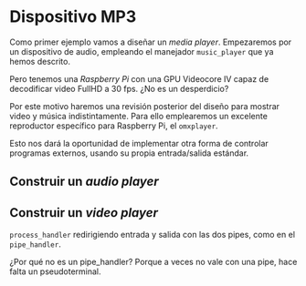 [//]: # (-*- mode: markdown; coding: utf-8 -*-)
# Dispositivo MP3

Como primer ejemplo vamos a diseñar un *media player*.  Empezaremos
por un dispositivo de audio, empleando el manejador `music_player` que
ya hemos descrito.

Pero tenemos una *Raspberry Pi* con una GPU Videocore IV capaz de
decodificar video FullHD a 30 fps. ¿No es un desperdicio?

Por este motivo haremos una revisión posterior del diseño para mostrar
video y música indistintamente.  Para ello emplearemos un excelente
reproductor específico para Raspberry Pi, el `omxplayer`.

Esto nos dará la oportunidad de implementar otra forma de controlar
programas externos, usando su propia entrada/salida estándar.

## Construir un *audio player*



## Construir un *video player*

`process_handler` redirigiendo entrada y salida con las dos pipes,
como en el `pipe_handler`.

¿Por qué no es un pipe_handler?  Porque a veces no vale con una pipe,
hace falta un pseudoterminal.
